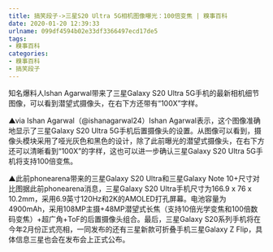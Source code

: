 ```yaml
---
title: 搞笑段子->三星S20 Ultra 5G相机图像曝光：100倍变焦 | 糗事百科
date: 2020-01-20 12:39:33
urlname: 099df4594b02e33df3366497ecd17de5
tags: 
- 糗事百科
categories:
- 糗事百科
- 搞笑段子
---
```

知名爆料人Ishan Agarwal带来了三星Galaxy S20 Ultra 5G手机的最新相机细节图像，可以看到潜望式摄像头，在右下方还带有“100X”字样。

▲via Ishan Agarwal（@ishanagarwal24）Ishan Agarwal表示，这个图像准确地显示了三星Galaxy S20 Ultra 5G手机后置摄像头的设置。从图像可以看到，摄像头模块采用了哑光灰色和黑色的设计，除了此前曝光的潜望式摄像头，在右下方还可以清晰看到“100X”的字样，这也可以进一步确认三星Galaxy S20 Ultra 5G手机将支持100倍变焦。

▲此前phonearena带来的三星Galaxy S20 Ultra和三星Galaxy Note 10+尺寸对比图据此前phonearena消息，三星Galaxy S20 Ultra手机尺寸为166.9 x 76 x 10.2mm，采用6.9英寸120Hz和2K的AMOLED打孔屏幕。电池容量为4900mAh，采用108MP主摄+48MP潜望式长焦（支持10倍光学变焦和100倍数码变焦）+超广角+ToF的后置摄像头组合。最后，三星Galaxy S20系列手机将在今年2月份正式亮相，一同发布的还有三星新款可折叠手机三星Galaxy Z Flip，具体信息三星也会在发布会上正式公布。


